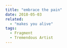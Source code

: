 ```yaml
---
title: "embrace the pain"
date: 2018-05-03
related:
  - "makes you alive"
tags:
  - Fragment
  - Tremendous Artist
---
```

